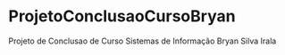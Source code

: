 # ProjetoConclusaoCursoBryan
Projeto de Conclusao de Curso Sistemas de Informação Bryan Silva Irala
